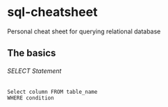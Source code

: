 # sql-cheatsheet
Personal cheat sheet for querying relational database

## The basics

###### SELECT Statement
```
Select column FROM table_name 
WHERE condition
```
